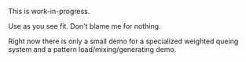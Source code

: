 This is work-in-progress.

Use as you see fit. Don't blame me for nothing.

Right now there is only a small demo for a specialized weighted queing system and a pattern
load/mixing/generating demo.

